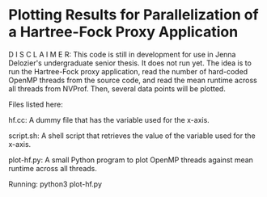 # Plotting Results for Parallelization of a Hartree-Fock Proxy Application

D I S C L A I M E R: This code is still in development for use in Jenna Delozier's undergraduate senior thesis. It does not run yet. The idea is to run the Hartree-Fock proxy application, read the number of hard-coded OpenMP threads from the source code, and read the mean runtime across all threads from NVProf. Then, several data points will be plotted.

Files listed here:

  hf.cc: A dummy file that has the variable used for the x-axis.

  script.sh: A shell script that retrieves the value of the variable used for the x-axis.

  plot-hf.py: A small Python program to plot OpenMP threads against mean runtime across all threads.


Running: python3 plot-hf.py
